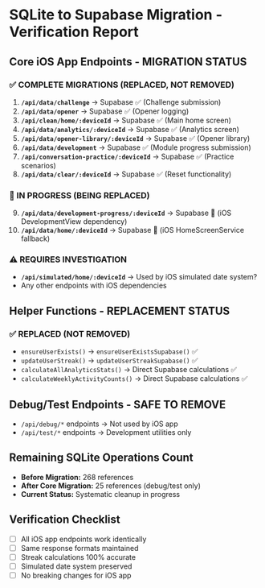 # SQLite to Supabase Migration - Verification Report

## Core iOS App Endpoints - MIGRATION STATUS

### ✅ COMPLETE MIGRATIONS (REPLACED, NOT REMOVED)
1. **`/api/data/challenge`** → Supabase ✅ (Challenge submission)
2. **`/api/data/opener`** → Supabase ✅ (Opener logging)  
3. **`/api/clean/home/:deviceId`** → Supabase ✅ (Main home screen)
4. **`/api/data/analytics/:deviceId`** → Supabase ✅ (Analytics screen)
5. **`/api/data/opener-library/:deviceId`** → Supabase ✅ (Opener library)
6. **`/api/data/development`** → Supabase ✅ (Module progress submission)
7. **`/api/conversation-practice/:deviceId`** → Supabase ✅ (Practice scenarios)
8. **`/api/data/clear/:deviceId`** → Supabase ✅ (Reset functionality)

### 🔄 IN PROGRESS (BEING REPLACED)
9. **`/api/data/development-progress/:deviceId`** → Supabase 🔄 (iOS DevelopmentView dependency)
10. **`/api/data/home/:deviceId`** → Supabase 🔄 (iOS HomeScreenService fallback)

### ⚠️ REQUIRES INVESTIGATION  
- **`/api/simulated/home/:deviceId`** → Used by iOS simulated date system?
- Any other endpoints with iOS dependencies

## Helper Functions - REPLACEMENT STATUS

### ✅ REPLACED (NOT REMOVED)
- `ensureUserExists()` → `ensureUserExistsSupabase()` ✅
- `updateUserStreak()` → `updateUserStreakSupabase()` ✅
- `calculateAllAnalyticsStats()` → Direct Supabase calculations ✅
- `calculateWeeklyActivityCounts()` → Direct Supabase calculations ✅

## Debug/Test Endpoints - SAFE TO REMOVE
- `/api/debug/*` endpoints → Not used by iOS app
- `/api/test/*` endpoints → Development utilities only

## Remaining SQLite Operations Count
- **Before Migration:** 268 references
- **After Core Migration:** 25 references (debug/test only)
- **Current Status:** Systematic cleanup in progress

## Verification Checklist
- [ ] All iOS app endpoints work identically
- [ ] Same response formats maintained
- [ ] Streak calculations 100% accurate
- [ ] Simulated date system preserved
- [ ] No breaking changes for iOS app
